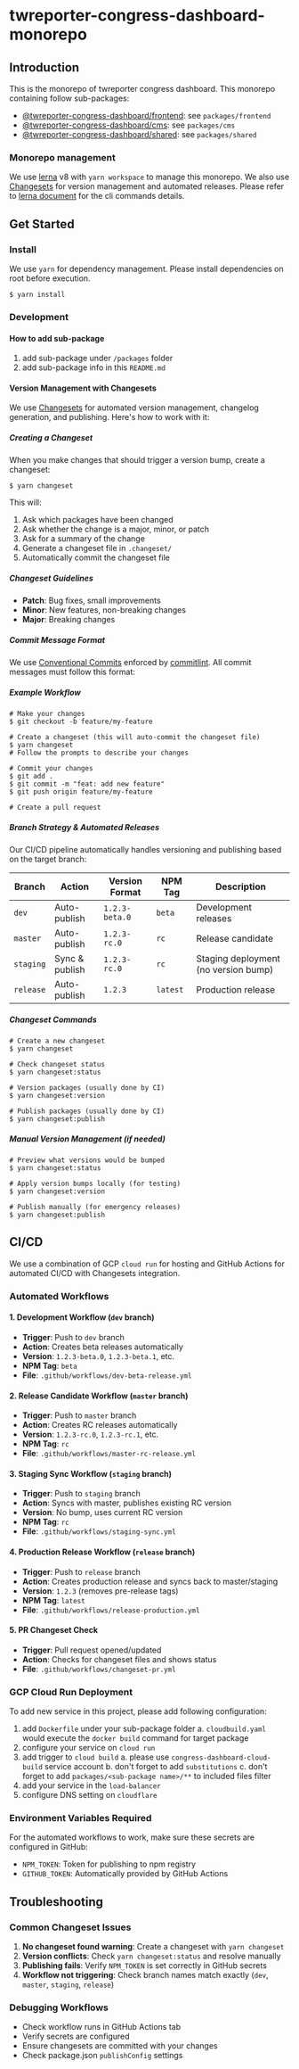 # twreporter-congress-dashboard-monorepo

## Introduction

This is the monorepo of twreporter congress dashboard.
This monorepo containing follow sub-packages:

- [@twreporter-congress-dashboard/frontend](./packages/frontend/): see `packages/frontend`
- [@twreporter-congress-dashboard/cms](./packages/cms/): see `packages/cms`
- [@twreporter-congress-dashboard/shared](./packages/shared/): see `packages/shared`

### Monorepo management

We use [lerna](https://lerna.js.org/) v8 with `yarn workspace` to manage this monorepo.
We also use [Changesets](https://github.com/changesets/changesets) for version management and automated releases.
Please refer to [lerna document](https://lerna.js.org/docs/api-reference/commands) for the cli commands details.

## Get Started

### Install

We use `yarn` for dependency management.
Please install dependencies on root before execution.

```shell
$ yarn install
```

### Development

#### How to add sub-package

1. add sub-package under `/packages` folder
2. add sub-package info in this `README.md`

#### Version Management with Changesets

We use [Changesets](https://github.com/changesets/changesets) for automated version management, changelog generation, and publishing. Here's how to work with it:

##### Creating a Changeset

When you make changes that should trigger a version bump, create a changeset:

```shell
$ yarn changeset
```

This will:
1. Ask which packages have been changed
2. Ask whether the change is a major, minor, or patch
3. Ask for a summary of the change
4. Generate a changeset file in `.changeset/`
5. Automatically commit the changeset file

##### Changeset Guidelines

- **Patch**: Bug fixes, small improvements
- **Minor**: New features, non-breaking changes
- **Major**: Breaking changes

##### Commit Message Format

We use [Conventional Commits](https://www.conventionalcommits.org/) enforced by [commitlint](https://commitlint.js.org/). All commit messages must follow this format:

##### Example Workflow

```shell
# Make your changes
$ git checkout -b feature/my-feature

# Create a changeset (this will auto-commit the changeset file)
$ yarn changeset
# Follow the prompts to describe your changes

# Commit your changes
$ git add .
$ git commit -m "feat: add new feature"
$ git push origin feature/my-feature

# Create a pull request
```

##### Branch Strategy & Automated Releases

Our CI/CD pipeline automatically handles versioning and publishing based on the target branch:

| Branch | Action | Version Format | NPM Tag | Description |
|--------|--------|----------------|---------|-------------|
| `dev` | Auto-publish | `1.2.3-beta.0` | `beta` | Development releases |
| `master` | Auto-publish | `1.2.3-rc.0` | `rc` | Release candidate |
| `staging` | Sync & publish | `1.2.3-rc.0` | `rc` | Staging deployment (no version bump) |
| `release` | Auto-publish | `1.2.3` | `latest` | Production release |

##### Changeset Commands

```shell
# Create a new changeset
$ yarn changeset

# Check changeset status
$ yarn changeset:status

# Version packages (usually done by CI)
$ yarn changeset:version

# Publish packages (usually done by CI)
$ yarn changeset:publish
```

##### Manual Version Management (if needed)

```shell
# Preview what versions would be bumped
$ yarn changeset:status

# Apply version bumps locally (for testing)
$ yarn changeset:version

# Publish manually (for emergency releases)
$ yarn changeset:publish
```

## CI/CD

We use a combination of GCP `cloud run` for hosting and GitHub Actions for automated CI/CD with Changesets integration.

### Automated Workflows

#### 1. Development Workflow (`dev` branch)
- **Trigger**: Push to `dev` branch
- **Action**: Creates beta releases automatically
- **Version**: `1.2.3-beta.0`, `1.2.3-beta.1`, etc.
- **NPM Tag**: `beta`
- **File**: `.github/workflows/dev-beta-release.yml`

#### 2. Release Candidate Workflow (`master` branch)
- **Trigger**: Push to `master` branch
- **Action**: Creates RC releases automatically
- **Version**: `1.2.3-rc.0`, `1.2.3-rc.1`, etc.
- **NPM Tag**: `rc`
- **File**: `.github/workflows/master-rc-release.yml`

#### 3. Staging Sync Workflow (`staging` branch)
- **Trigger**: Push to `staging` branch
- **Action**: Syncs with master, publishes existing RC version
- **Version**: No bump, uses current RC version
- **NPM Tag**: `rc`
- **File**: `.github/workflows/staging-sync.yml`

#### 4. Production Release Workflow (`release` branch)
- **Trigger**: Push to `release` branch
- **Action**: Creates production release and syncs back to master/staging
- **Version**: `1.2.3` (removes pre-release tags)
- **NPM Tag**: `latest`
- **File**: `.github/workflows/release-production.yml`

#### 5. PR Changeset Check
- **Trigger**: Pull request opened/updated
- **Action**: Checks for changeset files and shows status
- **File**: `.github/workflows/changeset-pr.yml`

### GCP Cloud Run Deployment

To add new service in this project, please add following configuration:

1. add `Dockerfile` under your sub-package folder
  a. `cloudbuild.yaml` would execute the `docker build` command for target package 
2. configure your service on `cloud run`
3. add trigger to `cloud build`
  a. please use `congress-dashboard-cloud-build` service account
  b. don't forget to add `substitutions`
  c. don't forget to add `packages/<sub-package name>/**` to included files filter
4. add your service in the `load-balancer`
5. configure DNS setting on `cloudflare`

### Environment Variables Required

For the automated workflows to work, make sure these secrets are configured in GitHub:

- `NPM_TOKEN`: Token for publishing to npm registry
- `GITHUB_TOKEN`: Automatically provided by GitHub Actions

## Troubleshooting

### Common Changeset Issues

1. **No changeset found warning**: Create a changeset with `yarn changeset`
2. **Version conflicts**: Check `yarn changeset:status` and resolve manually
3. **Publishing fails**: Verify `NPM_TOKEN` is set correctly in GitHub secrets
4. **Workflow not triggering**: Check branch names match exactly (`dev`, `master`, `staging`, `release`)

### Debugging Workflows

- Check workflow runs in GitHub Actions tab
- Verify secrets are configured
- Ensure changesets are committed with your changes
- Check package.json `publishConfig` settings
